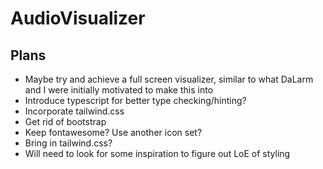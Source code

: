 # AudioVisualizer

## Plans
- Maybe try and achieve a full screen visualizer, similar to what DaLarm and I were initially motivated to make this into
- Introduce typescript for better type checking/hinting?
- Incorporate tailwind.css
- Get rid of bootstrap
- Keep fontawesome? Use another icon set?
- Bring in tailwind.css?
- Will need to look for some inspiration to figure out LoE of styling
